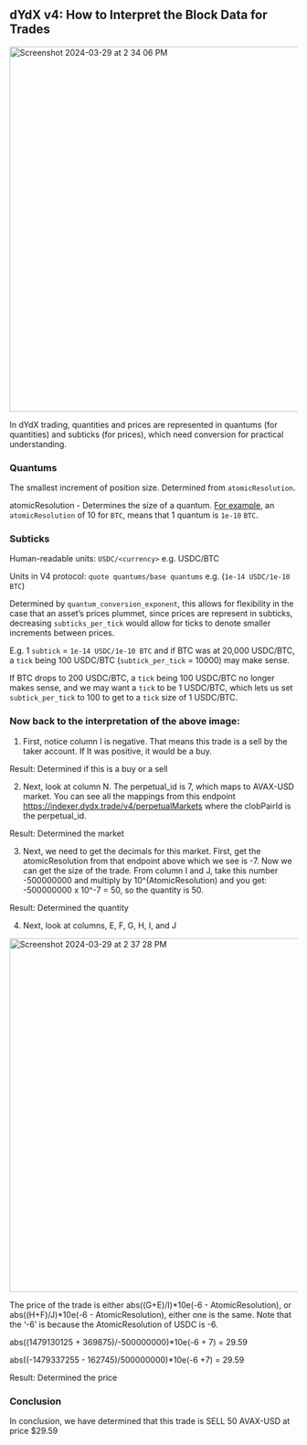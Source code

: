 ## dYdX v4: How to Interpret the Block Data for Trades

<img width="639" alt="Screenshot 2024-03-29 at 2 34 06 PM" src="https://github.com/dydxprotocol/v4-documentation/assets/130097657/19bc0173-0d79-473f-b88a-f99b72c7065a">

In dYdX trading, quantities and prices are represented in quantums (for quantities) and subticks (for prices), which need conversion for practical understanding.

### Quantums

The smallest increment of position size. Determined from `atomicResolution`.

atomicResolution - Determines the size of a quantum. [For example](https://github.com/dydxprotocol/v4/blob/08069ba905753158b9f390ca52e3f9f0fb2cb3d5/config.yml#L101), an `atomicResolution` of 10 for `BTC`, means that 1 quantum is `1e-10` `BTC`.

### Subticks

Human-readable units: `USDC/<currency>` e.g. USDC/BTC

Units in V4 protocol: `quote quantums/base quantums` e.g. (`1e-14 USDC/1e-10 BTC`)

Determined by `quantum_conversion_exponent`, this allows for flexibility in the case that an asset’s prices plummet, since prices are represent in subticks, decreasing `subticks_per_tick` would allow for ticks to denote smaller increments between prices.

E.g. 1 `subtick` = `1e-14 USDC/1e-10 BTC`  and if BTC was at 20,000 USDC/BTC, a `tick` being 100 USDC/BTC (`subtick_per_tick` = 10000) may make sense.

If BTC drops to 200 USDC/BTC, a `tick` being 100 USDC/BTC no longer makes sense, and we may want a `tick` to be 1 USDC/BTC, which lets us set `subtick_per_tick` to 100 to get to a `tick` size of 1 USDC/BTC.

### Now back to the interpretation of the above image:

1. First, notice column I is negative.  That means this trade is a sell by the taker account.  If It was positive, it would be a buy.

Result: Determined if this is a buy or a sell

2. Next, look at column N.  The perpetual_id is 7, which maps to AVAX-USD market.  You can see all the mappings from this endpoint https://indexer.dydx.trade/v4/perpetualMarkets where the clobPairId is the perpetual_id.

Result: Determined the market

3. Next, we need to get the decimals for this market.  First, get the atomicResolution from that endpoint above which we see is -7.  Now we can get the size of the trade.  From column I and J, take this number -500000000 and multiply by 10^(AtomicResolution) and you get: -500000000 x 10^-7 = 50, so the quantity is 50.

Result: Determined the quantity

4. Next, look at columns, E, F, G, H, I, and J

<img width="619" alt="Screenshot 2024-03-29 at 2 37 28 PM" src="https://github.com/dydxprotocol/v4-documentation/assets/130097657/44661861-3ec0-40fb-951d-43c3ce9bb015">

The price of the trade is either abs((G+E)/I)*10e(-6 - AtomicResolution), or abs((H+F)/J)*10e(-6 - AtomicResolution), either one is the same.  Note that the ‘-6’ is because the AtomicResolution of USDC is -6.

abs((1479130125 + 369875)/-500000000)*10e(-6 + 7) = 29.59

abs((-1479337255 - 162745)/500000000)*10e(-6 +7) = 29.59

Result: Determined the price

### Conclusion

In conclusion, we have determined that this trade is SELL 50 AVAX-USD at price $29.59
